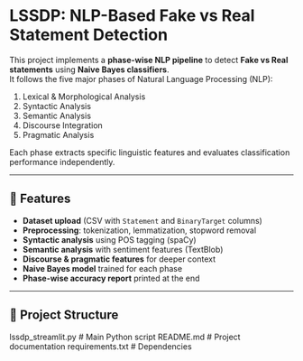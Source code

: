 # LSSDP: NLP-Based Fake vs Real Statement Detection  

This project implements a **phase-wise NLP pipeline** to detect **Fake vs Real statements** using **Naive Bayes classifiers**.  
It follows the five major phases of Natural Language Processing (NLP):  
1. Lexical & Morphological Analysis  
2. Syntactic Analysis  
3. Semantic Analysis  
4. Discourse Integration  
5. Pragmatic Analysis  

Each phase extracts specific linguistic features and evaluates classification performance independently.  

---

## 🚀 Features
- **Dataset upload** (CSV with `Statement` and `BinaryTarget` columns)  
- **Preprocessing**: tokenization, lemmatization, stopword removal  
- **Syntactic analysis** using POS tagging (spaCy)  
- **Semantic analysis** with sentiment features (TextBlob)  
- **Discourse & pragmatic features** for deeper context  
- **Naive Bayes model** trained for each phase  
- **Phase-wise accuracy report** printed at the end  

---

## 📂 Project Structure
lssdp_streamlit.py # Main Python script
README.md # Project documentation
requirements.txt # Dependencies
